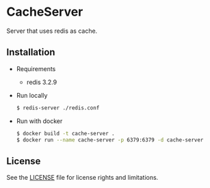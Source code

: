 # CacheServer

Server that uses redis as cache.

## Installation

- Requirements

    - redis 3.2.9

- Run locally

    ```bash
    $ redis-server ./redis.conf
    ```

- Run with docker

    ```bash
    $ docker build -t cache-server .
    $ docker run --name cache-server -p 6379:6379 -d cache-server
    ```

## License

See the [LICENSE](./LICENSE) file for license rights and limitations.
